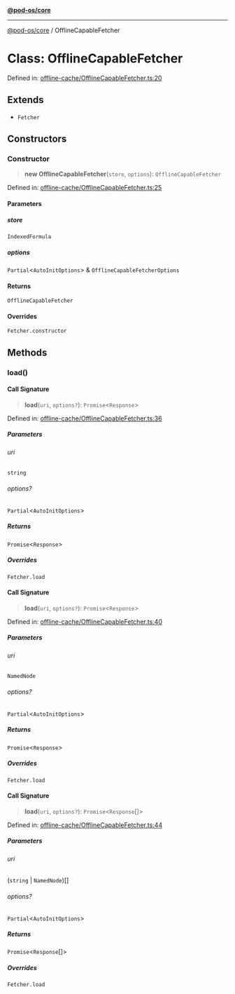 [**@pod-os/core**](../README.md)

***

[@pod-os/core](../globals.md) / OfflineCapableFetcher

# Class: OfflineCapableFetcher

Defined in: [offline-cache/OfflineCapableFetcher.ts:20](https://github.com/pod-os/PodOS/blob/1aecf6de76fa668e7779c8aad7b604e498d41244/core/src/offline-cache/OfflineCapableFetcher.ts#L20)

## Extends

- `Fetcher`

## Constructors

### Constructor

> **new OfflineCapableFetcher**(`store`, `options`): `OfflineCapableFetcher`

Defined in: [offline-cache/OfflineCapableFetcher.ts:25](https://github.com/pod-os/PodOS/blob/1aecf6de76fa668e7779c8aad7b604e498d41244/core/src/offline-cache/OfflineCapableFetcher.ts#L25)

#### Parameters

##### store

`IndexedFormula`

##### options

`Partial`\<`AutoInitOptions`\> & `OfflineCapableFetcherOptions`

#### Returns

`OfflineCapableFetcher`

#### Overrides

`Fetcher.constructor`

## Methods

### load()

#### Call Signature

> **load**(`uri`, `options?`): `Promise`\<`Response`\>

Defined in: [offline-cache/OfflineCapableFetcher.ts:36](https://github.com/pod-os/PodOS/blob/1aecf6de76fa668e7779c8aad7b604e498d41244/core/src/offline-cache/OfflineCapableFetcher.ts#L36)

##### Parameters

###### uri

`string`

###### options?

`Partial`\<`AutoInitOptions`\>

##### Returns

`Promise`\<`Response`\>

##### Overrides

`Fetcher.load`

#### Call Signature

> **load**(`uri`, `options?`): `Promise`\<`Response`\>

Defined in: [offline-cache/OfflineCapableFetcher.ts:40](https://github.com/pod-os/PodOS/blob/1aecf6de76fa668e7779c8aad7b604e498d41244/core/src/offline-cache/OfflineCapableFetcher.ts#L40)

##### Parameters

###### uri

`NamedNode`

###### options?

`Partial`\<`AutoInitOptions`\>

##### Returns

`Promise`\<`Response`\>

##### Overrides

`Fetcher.load`

#### Call Signature

> **load**(`uri`, `options?`): `Promise`\<`Response`[]\>

Defined in: [offline-cache/OfflineCapableFetcher.ts:44](https://github.com/pod-os/PodOS/blob/1aecf6de76fa668e7779c8aad7b604e498d41244/core/src/offline-cache/OfflineCapableFetcher.ts#L44)

##### Parameters

###### uri

(`string` \| `NamedNode`)[]

###### options?

`Partial`\<`AutoInitOptions`\>

##### Returns

`Promise`\<`Response`[]\>

##### Overrides

`Fetcher.load`
